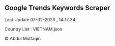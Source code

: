 

## Google Trends Keywords Scraper 
 
Last Update 07-02-2023 , 14:17:34

Country List :
VIETNAM.json



© Abdul Muttaqin 
